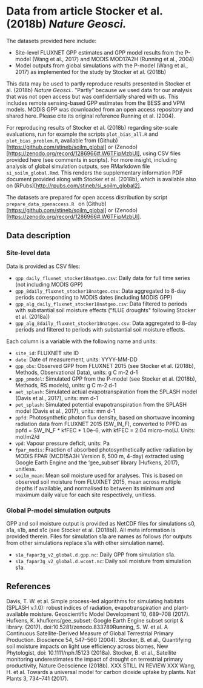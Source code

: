 # Data from article Stocker et al. (2018b) *Nature Geosci.*

The datasets provided here include:

- Site-level FLUXNET GPP estimates and GPP model results from the P-model (Wang et al., 2017) and MODIS MOD17A2H (Running et al., 2004)
- Model outputs from global simulations with the P-model (Wang et al., 2017) as implemented for the study by Stocker et al. (2018b)

This data may be used to partly reproduce results presented in Stocker et al. (2018b) *Nature Geosci.*. "Partly" because we used data for our analysis that was not open access but was confidentially shared with us. This includes remote sensing-based GPP estimates from the BESS and VPM models. MODIS GPP was downloaded from an open access repository and shared here. Please cite its original reference Running et al. (2004).

For reproducing results of Stocker et al. (2018b) regarding site-scale evaluations, run for example the scripts `plot_bias_all.R` and `plot_bias_problem.R`, available from (Github)[https://github.com/stineb/soilm_global] or (Zenodo)[https://zenodo.org/record/1286966#.W6TFipMzbUI], using CSV files provided here (see comments in scripts). For more insight, including analysis of global simulation outputs, see RMarkdown file `si_soilm_global.Rmd`. This renders the supplementary information PDF document provided along with Stocker et al. (2018b), which is available also on (RPubs)[http://rpubs.com/stineb/si_soilm_global2].

The datasets are prepared for open access distribution by script `prepare_data_openaccess.R ` on (Github)[https://github.com/stineb/soilm_global] or (Zenodo)[https://zenodo.org/record/1286966#.W6TFipMzbUI].

## Data description

### Site-level data

Data is provided as CSV files:

- `gpp_daily_fluxnet_stocker18natgeo.csv`: Daily data for full time series (not including MODIS GPP)
- `gpp_8daily_fluxnet_stocker18natgeo.csv`: Data aggregated to 8-day periods corresponding to MODIS dates (including MODIS GPP)
- `gpp_alg_daily_fluxnet_stocker18natgeo.csv`: Data filtered to periods with substantial soil moisture effects ("fLUE droughts" following Stocker et al. (2018a))
- `gpp_alg_8daily_fluxnet_stocker18natgeo.csv`: Data aggregated to 8-day periods and filtered to periods with substantial soil moisture effects.

Each column is a variable with the following name and units:

- `site_id`: FLUXNET site ID 
- `date`: Date of measurement, units: YYYY-MM-DD
- `gpp_obs`: Observed GPP from FLUXNET 2015 (see Stocker et al. (2018b), Methods, Observational Data), units: g C m-2 d-1
- `gpp_pmodel`: Simulated GPP from the P-model (see Stocker et al. (2018b), Methods, RS models), units: g C m-2 d-1
- `aet_splash`: Simulated actual evapotranspiration from the SPLASH model (Davis et al., 2017), units: mm d-1
- `pet_splash`: Simulated potential evapotranspiration from the SPLASH model (Davis et al., 2017), units: mm d-1
- `ppfd`: Photosynthetic photon flux density, based on shortwave incoming radiation data from FLUXNET 2015 (SW_IN_F), converted to PPFD as ppfd = SW_IN_F * kfFEC * 1.0e-6, with kfFEC = 2.04 micro-mol/J. Units: mol/m2/d
- `vpd`: Vapour pressure deficit, units: Pa
- `fpar_modis`: Fraction of absorbed photosynthetically active radiation by MODIS FPAR  (MCD15A3H Version 6, 500 m, 4-day) extracted using Google Earth Engine and the ‘gee_subset’ library (Hufkens, 2017), unitless.
- `soilm_mean`: Mean soil moisture used for analyses. This is based on observed soil moisture from FLUXNET 2015, mean across multiple depths if available, and normalised to between its minimum and maximum daily value for each site respectively, unitless.

### Global P-model simulation outputs

GPP and soil moisture output is provided as NetCDF files for simulations s0, s1a, s1b, and s1c (see Stocker et al. (2018b)). All meta information is provided therein. Files for simulation s1a are names as follows (for outputs from other simulations replace s1a with other simulation name).

- `s1a_fapar3g_v2_global.d.gpp.nc`: Daily GPP from simulation s1a.
- `s1a_fapar3g_v2_global.d.wcont.nc`: Daily soil moisture from simulation s1a.


## References

Davis, T. W. et al. Simple process-led algorithms for simulating habitats (SPLASH v.1.0): robust indices of radiation, evapotranspiration and plant-available moisture. Geoscientific Model Development 10, 689–708 (2017).
Hufkens, K. khufkens/gee_subset: Google Earth Engine subset script & library. (2017). doi:10.5281/zenodo.833789Running, S. W. et al. A Continuous Satellite-Derived Measure of Global Terrestrial Primary Production. Bioscience 54, 547–560 (2004).
Stocker, B. et al., Quantifying soil moisture impacts on light use efficiency across biomes, New Phytologist, doi: 10.1111/nph.15123 (2018a).
Stocker, B. et al., Satellite monitoring underestimates the impact of drought on terrestrial primary productivity, Nature Geoscience (2018b). XXX STILL IN REVIEW XXX
Wang, H. et al. Towards a universal model for carbon dioxide uptake by plants. Nat Plants 3, 734–741 (2017).
